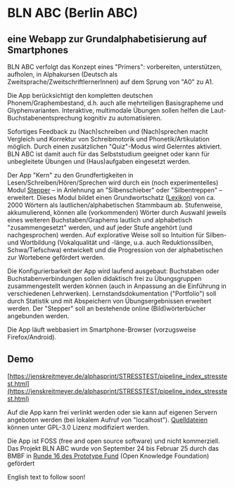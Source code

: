 

# BLN ABC (Berlin ABC) 
## eine Webapp zur Grundalphabetisierung auf Smartphones
BLN ABC verfolgt das Konzept eines "Primers": vorbereiten, unterstützen, aufholen, in Alphakursen (Deutsch als Zweitsprache/ZweitschriftlernerInnen) auf dem Sprung von "A0" zu A1.

Die App berücksichtigt den kompletten deutschen Phonem/Graphembestand, d.h. auch alle mehrteiligen Basisgrapheme und Glyphenvarianten.
Interaktive, multimodale Übungen sollen helfen die Laut-Buchstabenentsprechung kognitiv zu automatisieren.

Sofortiges Feedback zu (Nach)schreiben und (Nach)sprechen macht Vergleich und Korrektur von Schreibmotorik und Phonetik/Artikulation möglich. Durch einen zusätzlichen "Quiz"-Modus wird Gelerntes aktiviert.
BLN ABC ist damit auch für das Selbststudium geeignet oder kann für unbegleitete Übungen und (Haus)aufgaben eingesetzt werden.

Der App "Kern" zu den Grundfertigkeiten in Lesen/Schreiben/Hören/Sprechen wird durch ein (noch experimentelles) Modul [Stepper](https://jenskreitmeyer.de/alphasprint/SILBENSCHIEBER/audioautocomp.html) – in Anlehnung an "Silbenschieber" oder "Silbentreppen" – erweitert.
Dieses Modul bildet einen Grundwortschatz ([Lexikon](https://github.com/eieye/searchable_speaking_lexicon)) von ca. 2000 Wörtern als lautlichen/alphabetischen Stammbaum ab.
Stufenweise, akkumulierend, können alle (vorkommenden) Wörter durch Auswahl jeweils eines weiteren Buchstaben/Graphems lautlich und alphabetisch "zusammengesetzt" werden, und auf jeder Stufe angehört (und nachgesprochen) werden.
Auf explorative Weise soll so Intuition für Silben- und Wortbildung (Vokalqualität und -länge, u.a. auch Reduktionssilben, Schwa/Tiefschwa) entwickelt und die Progression von der alphabetischen zur Wortebene gefördert werden.

Die Konfigurierbarkeit der App wird laufend ausgebaut: Buchstaben oder Buchstabenverbindungen sollen didaktisch frei zu Übungsgruppen zusammengestellt werden können (auch in Anpassung an die Einführung in verschiedenen Lehrwerken). Lernstandsdokumentation ("Portfolio") soll durch Statistik und mit Abspeichern von Übungsergebnissen erweitert werden. Der "Stepper" soll an bestehende online (Bild)wörterbücher angebunden werden.




Die App läuft webbasiert im Smartphone-Browser (vorzugsweise Firefox/Android). 
## Demo
[https://jenskreitmeyer.de/alphasprint/STRESSTEST/pipeline_index_stresstest.html](https://jenskreitmeyer.de/alphasprint/STRESSTEST/pipeline_index_stresstest.html)

Auf die App kann frei verlinkt werden oder sie kann auf eigenen Servern angeboten werden (bei lokalem Aufruf von "localhost"). [Quelldateien](https://github.com/eieye/BLN_ABC) können unter GPL-3.0 Lizenz modifiziert werden.

Die App ist FOSS (free and open source software) und nicht kommerziell.
Das Projekt BLN ABC wurde von September 24 bis Februar 25 durch das BMBF in [Runde 16 des Prototype Fund](https://prototypefund.de/project/bln-abc/) (Open Knowledge Foundation) gefördert


English text to follow soon!


